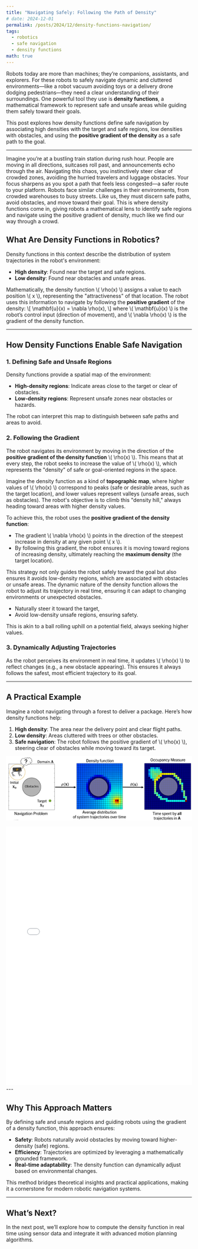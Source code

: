 ```yaml
---
title: "Navigating Safely: Following the Path of Density"
# date: 2024-12-01
permalink: /posts/2024/12/density-functions-navigation/
tags:
  - robotics
  - safe navigation
  - density functions
math: true
---
```


Robots today are more than machines; they’re companions, assistants, and explorers. For these robots to safely navigate dynamic and cluttered environments—like a robot vacuum avoiding toys or a delivery drone dodging pedestrians—they need a clear understanding of their surroundings. One powerful tool they use is **density functions**, a mathematical framework to represent safe and unsafe areas while guiding them safely toward their goals.

This post explores how density functions define safe navigation by associating high densities with the target and safe regions, low densities with obstacles, and using the **positive gradient of the density** as a safe path to the goal.

---

Imagine you’re at a bustling train station during rush hour. People are moving in all directions, suitcases roll past, and announcements echo through the air. Navigating this chaos, you instinctively steer clear of crowded zones, avoiding the hurried travelers and luggage obstacles. Your focus sharpens as you spot a path that feels less congested—a safer route to your platform. Robots face similar challenges in their environments, from crowded warehouses to busy streets. Like us, they must discern safe paths, avoid obstacles, and move toward their goal. This is where density functions come in, giving robots a mathematical lens to identify safe regions and navigate using the positive gradient of density, much like we find our way through a crowd.

## **What Are Density Functions in Robotics?**

Density functions in this context describe the distribution of system trajectories in the robot's environment:
- **High density**: Found near the target and safe regions.
- **Low density**: Found near obstacles and unsafe areas.

Mathematically, the density function \\( \rho(x) \\) assigns a value to each position \\( x \\), representing the "attractiveness" of that location. The robot uses this information to navigate by following the **positive gradient** of the density:
\\[
\mathbf{u}(x) = \nabla \rho(x),
\\]
where \\( \mathbf{u}(x) \\) is the robot’s control input (direction of movement), and \\( \nabla \rho(x) \\) is the gradient of the density function.

---

## **How Density Functions Enable Safe Navigation**

### **1. Defining Safe and Unsafe Regions**
Density functions provide a spatial map of the environment:
- **High-density regions**: Indicate areas close to the target or clear of obstacles.
- **Low-density regions**: Represent unsafe zones near obstacles or hazards.

The robot can interpret this map to distinguish between safe paths and areas to avoid.

### **2. Following the Gradient**
The robot navigates its environment by moving in the direction of the **positive gradient of the density function** \\( \rho(x) \\). This means that at every step, the robot seeks to increase the value of \\( \rho(x) \\), which represents the "density" of safe or goal-oriented regions in the space.

Imagine the density function as a kind of **topographic map**, where higher values of \\( \rho(x) \\) correspond to peaks (safe or desirable areas, such as the target location), and lower values represent valleys (unsafe areas, such as obstacles). The robot's objective is to climb this "density hill," always heading toward areas with higher density values.

To achieve this, the robot uses the **positive gradient of the density function**:
- The gradient \\( \nabla \rho(x) \\) points in the direction of the steepest increase in density at any given point \\( x \\).
- By following this gradient, the robot ensures it is moving toward regions of increasing density, ultimately reaching the **maximum density** (the target location).

This strategy not only guides the robot safely toward the goal but also ensures it avoids low-density regions, which are associated with obstacles or unsafe areas. The dynamic nature of the density function allows the robot to adjust its trajectory in real time, ensuring it can adapt to changing environments or unexpected obstacles.

- Naturally steer it toward the target,
- Avoid low-density unsafe regions, ensuring safety.

This is akin to a ball rolling uphill on a potential field, always seeking higher values.

### **3. Dynamically Adjusting Trajectories**
As the robot perceives its environment in real time, it updates \\( \rho(x) \\) to reflect changes (e.g., a new obstacle appearing). This ensures it always follows the safest, most efficient trajectory to its goal.

---

## **A Practical Example**

Imagine a robot navigating through a forest to deliver a package. Here’s how density functions help:
1. **High density**: The area near the delivery point and clear flight paths.
2. **Low density**: Areas cluttered with trees or other obstacles.
3. **Safe navigation**: The robot follows the positive gradient of \\( \rho(x) \\), steering clear of obstacles while moving toward its target.
 
![Safe navigation with Density functions](/files/density.png)
<!-- markdownlint-disable -->
<iframe src="/files/density_plot_with_colors.html" width="100%" height="700px" frameborder="0"></iframe>
<!-- markdownlint-enable -->
---


## **Why This Approach Matters**

By defining safe and unsafe regions and guiding robots using the gradient of a density function, this approach ensures:
- **Safety**: Robots naturally avoid obstacles by moving toward higher-density (safe) regions.
- **Efficiency**: Trajectories are optimized by leveraging a mathematically grounded framework.
- **Real-time adaptability**: The density function can dynamically adjust based on environmental changes.

This method bridges theoretical insights and practical applications, making it a cornerstone for modern robotic navigation systems.

---

## **What’s Next?**

In the next post, we’ll explore how to compute the density function in real time using sensor data and integrate it with advanced motion planning algorithms.
